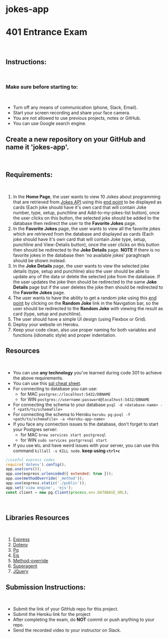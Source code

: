 # jokes-app

# 401 Entrance Exam
​
## Instructions:
​
### Make sure before starting to:
​
- Turn off any means of communication (phone, Slack, Email).
- Start your screen recording and share your face camera.
- You are not allowed to use previous projects, notes or GitHub.
- You can use Google search engine.
​
## Create a new repository on your GitHub and name it 'jokes-app'.
​
## Requirements:
​
1. In the **Home Page**, the user wants to view 10 Jokes about programming that are retrieved from [Jokes API](https://github.com/15Dkatz/official_joke_api) using this [end point](https://official-joke-api.appspot.com/jokes/programming/ten) to be displayed as cards (Each joke should have it's own card that will contain Joke number, type, setup, punchline and Add-to-my-jokes-list button), once the user clicks on this button, the selected joke should be added to the database then redirect the user to the **Favorite Jokes** page.
​
1. In the **Favorite Jokes** page, the user wants to view all the favorite jokes which are retrieved from the database and displayed as cards (Each joke should have it's own card that will contain Joke type, setup, punchline and View-Details button), once the user clicks on this button then should be redirected to the **Joke Details** page.
**NOTE** If there is no favorite jokes in the database then 'no available jokes' paraghraph should be shown instead.
​
1. In the **Joke Details** page, the user wants to view the selected joke details (type, setup and punchline) also the user should be able to update any of the data or delete the selected joke from the database. If the user updates the joke then should be redirected to the same **Joke Details** page but if the user deletes the joke then should be redirected to the **Favorite Jokes** page.
​
1. The user wants to have the ability to get a random joke using this [end point](https://official-joke-api.appspot.com/jokes/programming/random) by clicking on the **Random Joke** link in the Navigation bar, so the user should be redirected to the **Random Joke** with viewing the result as card (type, setup and punchline).
​
1. The user should have a simple UI design (using Flexbox or Grid).
​
1. Deploy your website on Heroku.
​
1. Keep your code clean, also use proper naming for both variables and functions (idiomatic style) and proper indentation.
​
## Resources
​
- You can use **any technology** you've learned during code 301 to achieve the above requirements.
- You can use this [sql cheat sheet](https://www.sqltutorial.org/sql-cheat-sheet/).
- For connecting to database you can use:
  - for MAC `postgres://localhost:5432/DBNAME`
  - for WIN `postgres://username:password@localhost:5432/DBNAME`
- For connecting the schema to your database `psql -d <database-name> -f <path/to/schemaFile>`
- For connecting the schema to Heroku `heroku pg:psql -f <path/to/schemaFile> -a <heroku-app-name>`
- If you face any connection issues to the database, don't forget to start your Postgres server:
  - for MAC `brew services start postgresql`
  - for WIN `sudo services postgrresql start`
- If you use `WSL` and have weird issues with your server, you can use this command `killall -s KILL node`. **keep using `ctrl+c`**
​
```Javascript
//useful express codes
require('dotenv').config();
app.use(cors());
app.use(express.urlencoded({ extended: true }));
app.use(methodOverride('_method'));
app.use(express.static('./public'));
app.set('view engine', 'ejs');
const client = new pg.Client(process.env.DATABASE_URL);
```
​
## Libraries Resources
​
1. [Express](https://www.npmjs.com/package/express)
1. [Dotenv](https://www.npmjs.com/package/dotenv)
1. [Pg](https://node-postgres.com/)
1. [Ejs](https://www.npmjs.com/package/ejs)
1. [Method-override](https://www.npmjs.com/package/method-override)
1. [Superagent](https://www.npmjs.com/package/superagent)
1. [JQuery](https://code.jquery.com/)
​
## Submission Instructions:
​
- Submit the link of your GitHub repo for this project.
- Submit the Heroku link for the project
- After completing the exam, do **NOT** commit or push anything to your repo.
- Send the recorded video to your instructor on Slack.